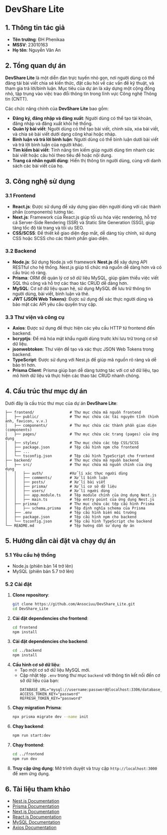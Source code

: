 # DevShare Lite

## 1. Thông tin tác giả
- **Tên trường**: ĐH Phenikaa
- **MSSV**: 23010163
- **Họ tên**: Nguyễn Văn An

## 2. Tổng quan dự án

**DevShare Lite** là một diễn đàn trực tuyến nhỏ gọn, nơi người dùng có thể đăng tải bài viết chia sẻ kiến thức, đặt câu hỏi về các vấn đề kỹ thuật, và tham gia trả lời/bình luận. Mục tiêu của dự án là xây dựng một cộng đồng nhỏ, tập trung vào việc trao đổi thông tin trong lĩnh vực Công nghệ Thông tin (CNTT).

Các chức năng chính của **DevShare Lite** bao gồm:
- **Đăng ký, đăng nhập và đăng xuất**: Người dùng có thể tạo tài khoản, đăng nhập và đăng xuất khỏi hệ thống.
- **Quản lý bài viết**: Người dùng có thể tạo bài viết, chỉnh sửa, xóa bài viết, và chia sẻ bài viết dưới dạng công khai hoặc nháp.
- **Bình luận và trả lời bình luận**: Người dùng có thể bình luận dưới bài viết và trả lời bình luận của người khác.
- **Tìm kiếm bài viết**: Tính năng tìm kiếm giúp người dùng tìm nhanh các bài viết hoặc câu hỏi theo tiêu đề hoặc nội dung.
- **Trang cá nhân người dùng**: Hiển thị thông tin người dùng, cùng với danh sách các bài viết của họ.

## 3. Công nghệ sử dụng

### 3.1 Frontend
- **React.js**: Được sử dụng để xây dựng giao diện người dùng với các thành phần (components) tương tác.
- **Next.js**: Framework của React.js giúp tối ưu hóa việc rendering, hỗ trợ cả Server-Side Rendering (SSR) và Static Site Generation (SSG), giúp tăng tốc độ tải trang và tối ưu SEO.
- **CSS/SCSS**: Để thiết kế giao diện đẹp mắt, dễ dàng tùy chỉnh, sử dụng CSS hoặc SCSS cho các thành phần giao diện.

### 3.2 Backend
- **Node.js**: Sử dụng Node.js với framework **Nest.js** để xây dựng API RESTful cho hệ thống. Nest.js giúp tổ chức mã nguồn dễ dàng hơn và có cấu trúc rõ ràng.
- **Prisma**: ORM để quản lý cơ sở dữ liệu MySQL, giúp giảm thiểu việc viết SQL thủ công và hỗ trợ các thao tác CRUD dễ dàng hơn.
- **MySQL**: Cơ sở dữ liệu quan hệ, sử dụng MySQL để lưu trữ thông tin người dùng, bài viết, bình luận và thẻ.
- **JWT (JSON Web Tokens)**: Được sử dụng để xác thực người dùng và bảo mật các API yêu cầu quyền truy cập.

### 3.3 Thư viện và công cụ
- **Axios**: Được sử dụng để thực hiện các yêu cầu HTTP từ frontend đến backend.
- **bcryptjs**: Để mã hóa mật khẩu người dùng trước khi lưu trữ trong cơ sở dữ liệu.
- **jsonwebtoken**: Thư viện để tạo và xác thực JSON Web Tokens trong backend.
- **TypeScript**: Được sử dụng với Nest.js để giúp mã nguồn rõ ràng và dễ bảo trì hơn.
- **Prisma Client**: Prisma giúp bạn dễ dàng tương tác với cơ sở dữ liệu, tạo mô hình dữ liệu và thực hiện các thao tác CRUD nhanh chóng.

## 4. Cấu trúc thư mục dự án
Dưới đây là cấu trúc thư mục của dự án **DevShare Lite**:

```DevShare-Lite/source_code
├── frontend/                # Thư mục chứa mã nguồn frontend
│   ├── public/              # Thư mục chứa các tài nguyên tĩnh (hình ảnh, favicon, v.v.)
│   ├── components/          # Thư mục chứa các thành phần giao diện (components)
│   ├── pages/               # Thư mục chứa các trang (pages) của ứng dụng
│   ├── styles/              # Thư mục chứa các tệp CSS/SCSS     
│   ├── package.json         # Tệp cấu hình npm cho frontend
│   ├── ...
│   └── tsconfig.json        # Tệp cấu hình TypeScript cho frontend
├── backend/                 # Thư mục chứa mã nguồn backend
│   ├── src/                 # Thư mục chứa mã nguồn chính của ứng dụng
│   │   ├── auth/            #Xử lí xác thực người dùng
│   │   ├── comments/        # Xử lí bình luận
│   │   ├── posts/           # Xử lí bài viết
│   │   ├── prisma/          # Xử lí cơ sở dữ liệu
│   │   ├── users/           # Xử lí người dùng
│   │   ├── app.module.ts    # Tệp module chính của ứng dụng Nest.js
│   │   ├── main.ts          # Tệp entry point của ứng dụng Nest.js
│   ├── prisma/              # Thư mục chứa các tệp cấu hình Prisma
│   │   ├── schema.prisma    # Tệp định nghĩa schema của Prisma
│   ├── .env                 # Tệp cấu hình biến môi trường
│   ├── package.json         # Tệp cấu hình npm cho backend
│   └── tsconfig.json        # Tệp cấu hình TypeScript cho backend
└── README.md                # Tệp hướng dẫn sử dụng dự án
```

## 5. Hướng dẫn cài đặt và chạy dự án
### 5.1 Yêu cầu hệ thống
- Node.js (phiên bản 14 trở lên)
- MySQL (phiên bản 5.7 trở lên)
### 5.2 Cài đặt
1. **Clone repository**:
    ```bash
    git clone https://github.com/Ansociuu/DevShare_Lite.git
    cd DevShare_Lite
    ```
2. **Cài đặt dependencies cho frontend**:
    ```bash
    cd frontend
    npm install
    ```
3. **Cài đặt dependencies cho backend**:
    ```bash
    cd ../backend
    npm install
    ```
4. **Cấu hình cơ sở dữ liệu**:
   - Tạo một cơ sở dữ liệu MySQL mới.
   - Cập nhật tệp `.env` trong thư mục `backend` với thông tin kết nối đến cơ sở dữ liệu của bạn:
     ```plaintext
     DATABASE_URL="mysql://username:password@localhost:3306/database_name"
     ACCESS_TOKEN_KEY="password"
     REFRESH_TOKEN_KEY="password"
     ```
5. **Chạy migration Prisma**:
   ```bash
   npx prisma migrate dev --name init
   ```
6. **Chạy backend**:
   ```bash
   npm run start:dev
   ```
7. **Chạy frontend**:   
   ```bash
   cd ../frontend
   npm run dev
   ```      
8. **Truy cập ứng dụng**: Mở trình duyệt và truy cập `http://localhost:3000` để xem ứng dụng.   

## 6. Tài liệu tham khảo
- [Nest.js Documentation](https://docs.nestjs.com/)
- [Prisma Documentation](https://www.prisma.io/docs/)
- [Next.js Documentation](https://nextjs.org/docs)
- [React.js Documentation](https://reactjs.org/docs/getting-started.html)
- [MySQL Documentation](https://dev.mysql.com/doc/)
- [Axios Documentation](https://axios-http.com/docs/intro)


